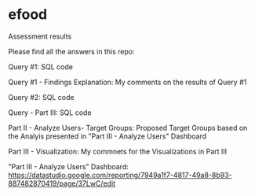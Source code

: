 # efood
Assessment results

Please find all the answers in this repo:

Query #1: SQL code

Query #1 - Findings Explanation: My comments on the results of Query #1

Query #2: SQL code

Query - Part III: SQL code

Part II - Analyze Users- Target Groups: Proposed Target Groups based on the Analyis presented in "Part III - Analyze Users" Dashboard 

Part III - Visualization: My commnets for the Visualizations in Part III 

"Part III - Analyze Users" Dashboard:  https://datastudio.google.com/reporting/7949a1f7-4817-49a8-8b93-887482870419/page/37LwC/edit
